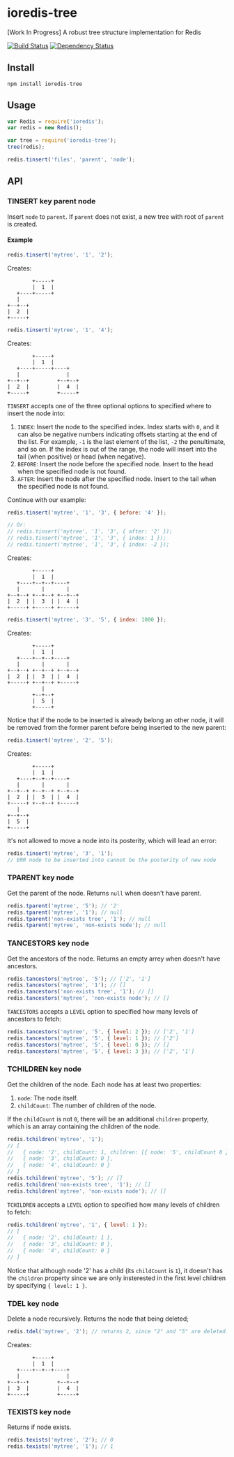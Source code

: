 # ioredis-tree
[Work In Progress] A robust tree structure implementation for Redis

[![Build Status](https://travis-ci.org/shimohq/ioredis-tree.svg?branch=master)](https://travis-ci.org/shimohq/ioredis-tree)
[![Dependency Status](https://david-dm.org/shimohq/ioredis-tree.svg)](https://david-dm.org/shimohq/ioredis-tree)

## Install

```shell
npm install ioredis-tree
```

## Usage

```javascript
var Redis = require('ioredis');
var redis = new Redis();

var tree = require('ioredis-tree');
tree(redis);

redis.tinsert('files', 'parent', 'node');
```

## API

### TINSERT key parent node

Insert `node` to `parent`. If `parent` does not exist, a new tree with root of `parent` is created.

#### Example

```javascript
redis.tinsert('mytree', '1', '2');
```

Creates:

```
        +-----+
        |  1  |
   +----+-----+
   |
+--+--+
|  2  |
+-----+
```

```javascript
redis.tinsert('mytree', '1', '4');
```

Creates:

```
        +-----+
        |  1  |
   +----+-----+----+
   |               |
+--+--+         +--+--+
|  2  |         |  4  |
+-----+         +-----+
```

`TINSERT` accepts one of the three optional options to specified where to insert the node into:

1. `INDEX`: Insert the node to the specified index. Index starts with `0`, and it can also be negative numbers indicating offsets starting at the end of the list. For example, `-1` is the last element of the list, `-2` the penultimate, and so on. If the index is out of the range, the node will insert into the tail (when positive) or head (when negative).
2. `BEFORE`: Insert the node before the specified node. Insert to the head when the specified node is not found.
3. `AFTER`: Insert the node after the specified node. Insert to the tail when the specified node is not found.

Continue with our example:

```javascript
redis.tinsert('mytree', '1', '3', { before: '4' });

// Or:
// redis.tinsert('mytree', '1', '3', { after: '2' });
// redis.tinsert('mytree', '1', '3', { index: 1 });
// redis.tinsert('mytree', '1', '3', { index: -2 });
```

Creates:

```
        +-----+
        |  1  |
   +----+--+--+----+
   |       |       |
+--+--+ +--+--+ +--+--+
|  2  | |  3  | |  4  |
+-----+ +-----+ +-----+
```

```javascript
redis.tinsert('mytree', '3', '5', { index: 1000 });
```

Creates:

```
        +-----+
        |  1  |
   +----+--+--+----+
   |       |       |
+--+--+ +--+--+ +--+--+
|  2  | |  3  | |  4  |
+-----+ +--+--+ +-----+
           |
        +--+--+
        |  5  |
        +-----+
```

Notice that if the node to be inserted is already belong an other node, it will be removed from the former parent before being inserted to the new parent:

```javascript
redis.tinsert('mytree', '2', '5');
```

Creates:

```
        +-----+
        |  1  |
   +----+--+--+----+
   |       |       |
+--+--+ +--+--+ +--+--+
|  2  | |  3  | |  4  |
+-----+ +--+--+ +-----+
   |
+--+--+
|  5  |
+-----+
```

It's not allowed to move a node into its posterity, which will lead an error:

```javascript
redis.tinsert('mytree', '3', '1');
// ERR node to be inserted into cannot be the posterity of new node
```

### TPARENT key node

Get the parent of the node. Returns `null` when doesn't have parent.

```javascript
redis.tparent('mytree', '5'); // '2'
redis.tparent('mytree', '1'); // null
redis.tparent('non-exists tree', '1'); // null
redis.tparent('mytree', 'non-exists node'); // null
```

### TANCESTORS key node

Get the ancestors of the node. Returns an empty arrey when doesn't have ancestors.

```javascript
redis.tancestors('mytree', '5'); // ['2', '1']
redis.tancestors('mytree', '1'); // []
redis.tancestors('non-exists tree', '1'); // []
redis.tancestors('mytree', 'non-exists node'); // []
```

`TANCESTORS` accepts a `LEVEL` option to specified how many levels of ancestors to fetch:

```javascript
redis.tancestors('mytree', '5', { level: 2 }); // ['2', '1']
redis.tancestors('mytree', '5', { level: 1 }); // ['2']
redis.tancestors('mytree', '5', { level: 0 }); // []
redis.tancestors('mytree', '5', { level: 3 }); // ['2', '1']
```

### TCHILDREN key node

Get the children of the node. Each node has at least two properties:

1. `node`: The node itself.
2. `childCount`: The number of children of the node.

If the `childCount` is not `0`, there will be an additional `children` property, which is an array containing the children of the node.


```javascript
redis.tchildren('mytree', '1');
// [
//   { node: '2', childCount: 1, children: [{ node: '5', childCount 0 }] },
//   { node: '3', childCount: 0 },
//   { node: '4', childCount: 0 }
// ]
redis.tchildren('mytree', '5'); // []
redis.tchildren('non-exists tree', '1'); // []
redis.tchildren('mytree', 'non-exists node'); // []
```

`TCHILDREN` accepts a `LEVEL` option to specified how many levels of children to fetch:

```javascript
redis.tchildren('mytree', '1', { level: 1 });
// [
//   { node: '2', childCount: 1 },
//   { node: '3', childCount: 0 },
//   { node: '4', childCount: 0 }
// ]
```

Notice that although node '2' has a child (its `childCount` is `1`), it doesn't has the `children` property since we are only insterested in the first level children by specifying `{ level: 1 }`.

### TDEL key node

Delete a node recursively. Returns the node that being deleted;

```javascript
redis.tdel('mytree', '2'); // returns 2, since "2" and "5" are deleted.
```

Creates:

```
        +-----+
        |  1  |
   +----+--+--+----+
   |               |
+--+--+         +--+--+
|  3  |         |  4  |
+-----+         +-----+
```

### TEXISTS key node

Returns if node exists.

```javascript
redis.texists('mytree', '2'); // 0
redis.texists('mytree', '1'); // 1
```
